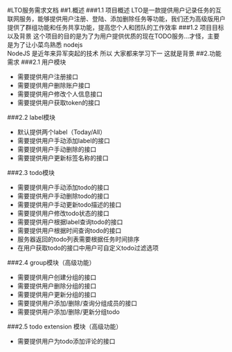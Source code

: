 #LTO服务需求文档
##1.概述
###1.1 项目概述
LTO是一款提供用户记录任务的互联网服务，能够提供用户注册、登陆、添加删除任务等功能，我们还为高级版用户提供了群组功能和任务共享功能，提高您个人和团队的工作效率
###1.2 项目目标以及背景
这个项目的目的是为了为用户提供优质的现在TODO服务...才怪，主要是为了让小菜鸟熟悉 nodejs  
NodeJS 是近年来异军突起的技术 所以 大家都来学习下一 这就是背景
##2.功能需求
###2.1 用户模块
* 需要提供用户注册接口
* 需要提供用户删除账户接口
* 需要提供用户修改个人信息接口
* 需要提供用户获取token的接口

###2.2 label模块
* 默认提供两个label（Today/All）
* 需要提供用户手动添加label的接口
* 需要提供用户手动删除的接口
* 需要提供用户更新标签名称的接口

###2.3 todo模块
* 需要提供用户手动添加todo的接口
* 需要提供用户手动删除todo的接口
* 需要提供用户手动更新todo描述的接口
* 需要提供用户修改todo状态的接口
* 需要提供用户根据label查询todo的接口
* 需要提供用户根据时间查询todo的接口
* 服务器返回的todo列表需要根据任务时间排序
* 在用户获取todo的接口中用户可自定义todo过滤选项

###2.4 group模块（高级功能）
* 需要提供用户创建分组的接口
* 需要提供用户删除分组的接口
* 需要提供用户更新分组的接口
* 需要提供用户添加/删除/查询分组成员的接口
* 需要提供用户添加/删除/更新分组todo

###2.5 todo extension 模块（高级功能）
* 需要提供用户为todo添加评论的接口
